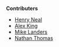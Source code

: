 **Contributers**

- [Henry Neal](https://github.com/henron1)
- [Alex King](https://github.com/Alex-AK)
- [Mike Landers](https://github.com/mlanders)
- [Nathan Thomas](https://github.com/nwthomas)
